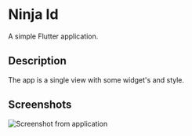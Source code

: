 # Ninja Id

A simple Flutter application.

## Description

The app is a single view with some widget's and style.

## Screenshots

![Screenshot from application](https://i.imgur.com/cWeGgoK.png)
